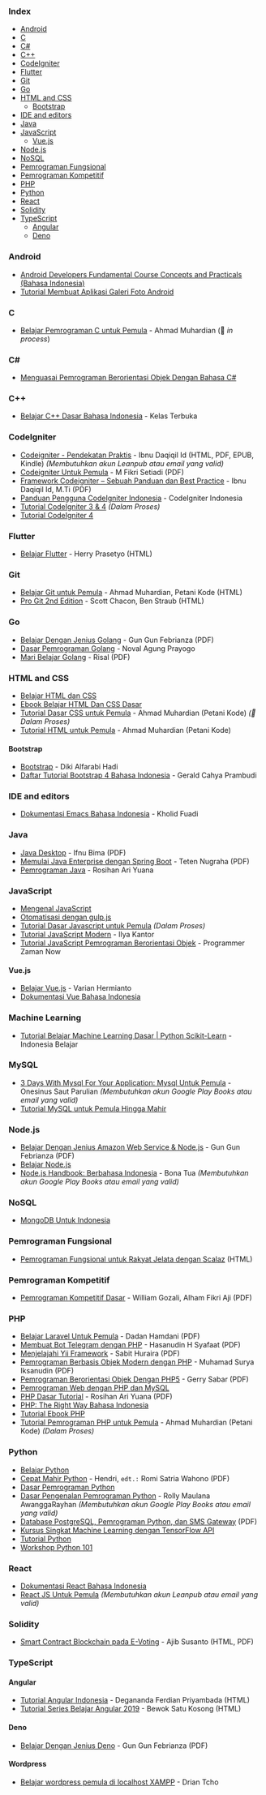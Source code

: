 ### Index

-   [Android](#android)
-   [C](#c)
-   [C#](#csharp)
-   [C++](#cpp)
-   [CodeIgniter](#codeigniter)
-   [Flutter](#flutter)
-   [Git](#git)
-   [Go](#go)
-   [HTML and CSS](#html-and-css)
    -   [Bootstrap](#bootstrap)
-   [IDE and editors](#ide-and-editors)
-   [Java](#java)
-   [JavaScript](#javascript)
    -   [Vue.js](#vuejs)
-   [Node.js](#nodejs)
-   [NoSQL](#nosql)
-   [Pemrograman Fungsional](#pemrograman-fungsional)
-   [Pemrograman Kompetitif](#pemrograman-kompetitif)
-   [PHP](#php)
-   [Python](#python)
-   [React](#react)
-   [Solidity](#solidity)
-   [TypeScript](#typescript)
    -   [Angular](#angular)
    -   [Deno](#deno)

### Android

-   [Android Developers Fundamental Course Concepts and Practicals (Bahasa Indonesia)](https://yukcoding.id/download-ebook-android-gratis/)
-   [Tutorial Membuat Aplikasi Galeri Foto Android](https://www.smashwords.com/books/view/533096)

### C

-   [Belajar Pemrograman C untuk Pemula](https://www.petanikode.com/tutorial/c/) - Ahmad Muhardian (:construction: _in process_)

### <a id="csharp"></a>C\#

-   [Menguasai Pemrograman Berorientasi Objek Dengan Bahasa C#](https://mahirkoding.id/ebook-pemrograman-berorientasi-objek-c-pdf/)

### <a id="cpp"></a>C++

-   [Belajar C++ Dasar Bahasa Indonesia](https://github.com/kelasterbuka/CPP_dasar-dasar-programming) - Kelas Terbuka

### CodeIgniter

-   [Codeigniter - Pendekatan Praktis](https://leanpub.com/codeigniter-pendekatanpraktis) - Ibnu Daqiqil Id (HTML, PDF, EPUB, Kindle) _(Membutuhkan akun Leanpub atau email yang valid)_
-   [Codeigniter Untuk Pemula](https://repository.bsi.ac.id/index.php/unduh/item/176695/Tutorial-Codeigniter-Untuk-Pemula.pdf) - M Fikri Setiadi (PDF)
-   [Framework Codeigniter – Sebuah Panduan dan Best Practice](https://ibnu.daqiqil.id/buku-codeigniter/) - Ibnu Daqiqil Id, M.Ti (PDF)
-   [Panduan Pengguna CodeIgniter Indonesia](https://codeigniter-id.github.io/user-guide/) - CodeIgniter Indonesia
-   [Tutorial CodeIgniter 3 & 4](https://www.petanikode.com/tutorial/codeigniter/) _(Dalam Proses)_
-   [Tutorial CodeIgniter 4](http://mfikri.com/artikel/tutorial-codeigniter4)

### Flutter

-   [Belajar Flutter](https://belajarflutter.com) - Herry Prasetyo (HTML)

### Git

-   [Belajar Git untuk Pemula](https://github.com/petanikode/belajar-git) - Ahmad Muhardian, Petani Kode (HTML)
-   [Pro Git 2nd Edition](https://git-scm.com/book/id/) - Scott Chacon, Ben Straub (HTML)

### Go

-   [Belajar Dengan Jenius Golang](https://raw.githubusercontent.com/gungunfebrianza/Belajar-Dengan-Jenius-Golang/master/Belajar%20Dengan%20Jenius%20Golang.pdf) - Gun Gun Febrianza (PDF)
-   [Dasar Pemrograman Golang](https://dasarpemrogramangolang.novalagung.com) - Noval Agung Prayogo
-   [Mari Belajar Golang](https://www.smashwords.com/books/view/938003) - Risal (PDF)

### HTML and CSS

-   [Belajar HTML dan CSS](http://www.ariona.net/ebook-belajar-html-dan-css/)
-   [Ebook Belajar HTML Dan CSS Dasar](https://www.malasngoding.com/download-ebook-belajar-html-dan-css-dasar-gratis/)
-   [Tutorial Dasar CSS untuk Pemula](https://www.petanikode.com/tutorial/css/) - Ahmad Muhardian (Petani Kode) _(:construction: Dalam Proses)_
-   [Tutorial HTML untuk Pemula](https://www.petanikode.com/tutorial/html/) - Ahmad Muhardian (Petani Kode)

#### Bootstrap

-   [Bootstrap](https://www.malasngoding.com/category/bootstrap/) - Diki Alfarabi Hadi
-   [Daftar Tutorial Bootstrap 4 Bahasa Indonesia](https://www.bewoksatukosong.com/2019/02/tutorial-bootstrap-4-bahasa-indonesia.html) - Gerald Cahya Prambudi

### IDE and editors

-   [Dokumentasi Emacs Bahasa Indonesia](https://github.com/kholidfu/emacs_doc) - Kholid Fuadi

### Java

-   [Java Desktop](https://github.com/ifnu/buku-java-desktop/raw/master/java-desktop-ifnu-bima.pdf) - Ifnu Bima (PDF)
-   [Memulai Java Enterprise dengan Spring Boot](https://raw.githubusercontent.com/teten777/free-ebook-springboot-basic/master/Memulai%20Java%20Enterprise%20dengan%20Spring%20Boot.pdf) - Teten Nugraha (PDF)
-   [Pemrograman Java](https://blog.rosihanari.net/download-tutorial-java-se-gratis/) - Rosihan Ari Yuana

### JavaScript

-   [Mengenal JavaScript](http://masputih.com/2013/01/ebook-gratis-mengenal-javascript)
-   [Otomatisasi dengan gulp.js](https://kristories.gitbooks.io/otomatisasi-dengan-gulp-js/content/)
-   [Tutorial Dasar Javascript untuk Pemula](https://www.petanikode.com/tutorial/javascript/) _(Dalam Proses)_
-   [Tutorial JavaScript Modern](https://id.javascript.info) - Ilya Kantor
-   [Tutorial JavaScript Pemrograman Berorientasi Objek](https://www.youtube.com/watch?v=SDROba_M42g) - Programmer Zaman Now

#### Vue.js

-   [Belajar Vue.js](https://variancode.com/belajar-vue-js/) - Varian Hermianto
-   [Dokumentasi Vue Bahasa Indonesia](https://github.com/vuejs-id/docs)

### Machine Learning

-   [Tutorial Belajar Machine Learning Dasar \| Python Scikit-Learn](https://www.youtube.com/playlist?list=PL2O3HdJI4voHNEv59SdXKRQVRZAFmwN9E) - Indonesia Belajar

### MySQL

-   [3 Days With Mysql For Your Application: Mysql Untuk Pemula](https://play.google.com/store/books/details/Onesinus_Saut_Parulian_3_Days_With_Mysql_For_Your?id=MbdTDwAAQBAJ) - Onesinus Saut Parulian _(Membutuhkan akun Google Play Books atau email yang valid)_
-   [Tutorial MySQL untuk Pemula Hingga Mahir](https://umardanny.com/tutorial-mysql-untuk-pemula-hingga-mahir-ebook-download-pdf/)

### Node.js

-   [Belajar Dengan Jenius Amazon Web Service & Node.js](https://github.com/gungunfebrianza/Belajar-Dengan-Jenius-Node.js/releases/download/1.2/Belajar.Dengan.Jenius.Javascript.Node.pdf) - Gun Gun Febrianza (PDF)
-   [Belajar Node.js](http://idjs.github.io/belajar-nodejs/)
-   [Node.js Handbook: Berbahasa Indonesia](https://play.google.com/store/books/details/Bona_Tua_Node_js_Handbook?id=9WhZDwAAQBAJ) - Bona Tua _(Membutuhkan akun Google Play Books atau email yang valid)_

### NoSQL

-   [MongoDB Untuk Indonesia](https://kristories.gitbooks.io/pengantar-mongodb/content/)

### Pemrograman Fungsional

-   [Pemrograman Fungsional untuk Rakyat Jelata dengan Scalaz](https://leanpub.com/fpmortals-id/read) (HTML)

### Pemrograman Kompetitif

-   [Pemrograman Kompetitif Dasar](https://ksn.toki.id/data/pemrograman-kompetitif-dasar.pdf) - William Gozali, Alham Fikri Aji (PDF)

### PHP

-   [Belajar Laravel Untuk Pemula](https://gilacoding.com/upload/file/Belajar%20Laravel%20Untuk%20Pemula.pdf) - Dadan Hamdani (PDF)
-   [Membuat Bot Telegram dengan PHP](https://www.slideshare.net/HasanudinHS/ebook-i-membuat-bot-telegram-dengan-php) - Hasanudin H Syafaat (PDF)
-   [Menjelajahi Yii Framework](https://gilacoding.com/upload/file/menjelajahyiiframework.pdf) - Sabit Huraira (PDF)
-   [Pemrograman Berbasis Objek Modern dengan PHP](https://arsiteknologi.com/wp-content/uploads/Pemrograman_Berbasis_Objek_Modern_dengan_PHP_Google_Play_Book.pdf) - Muhamad Surya Iksanudin (PDF)
-   [Pemrograman Berorientasi Objek Dengan PHP5](https://endangcahyapermana.files.wordpress.com/2016/03/belajar-singkat-pemrograman-berorientasi-objek-dengan-php5.pdf) - Gerry Sabar (PDF)
-   [Pemrograman Web dengan PHP dan MySQL](http://achmatim.net/2009/04/15/buku-gratis-pemrograman-web-dengan-php-dan-mysql/)
-   [PHP Dasar Tutorial](https://gilacoding.com/upload/file/PHP%20Dasar%20Tutorial.pdf) - Rosihan Ari Yuana (PDF)
-   [PHP: The Right Way Bahasa Indonesia](http://id.phptherightway.com/#site-header/)
-   [Tutorial Ebook PHP](http://www.ilmuwebsite.com/ebook-php-free-download)
-   [Tutorial Pemrograman PHP untuk Pemula](https://www.petanikode.com/tutorial/php) - Ahmad Muhardian (Petani Kode) _(Dalam Proses)_

### Python

-   [Belajar Python](http://www.belajarpython.com)
-   [Cepat Mahir Python](https://gilacoding.com/upload/file/Python.pdf) - Hendri, `edt.:` Romi Satria Wahono (PDF)
-   [Dasar Pemrograman Python](https://www.pythonindo.com/tutorial-python-dasar/)
-   [Dasar Pengenalan Pemrograman Python](https://play.google.com/store/books/details/Rolly_Maulana_Awangga_Dasar_dasar_Python?id=YpzDDwAAQBAJ) - Rolly Maulana AwanggaRayhan _(Membutuhkan akun Google Play Books atau email yang valid)_
-   [Database PostgreSQL, Pemrograman Python, dan SMS Gateway](http://rab.co.id/files/python/bukupython2.pdf.gz) (PDF)
-   [Kursus Singkat Machine Learning dengan TensorFlow API](https://developers.google.com/machine-learning/crash-course?hl=id)
-   [Tutorial Python](https://docs.python.org/id/3.8/tutorial/)
-   [Workshop Python 101](http://sakti.github.io/python101/)

### React

-   [Dokumentasi React Bahasa Indonesia](https://id.reactjs.org)
-   [React JS Untuk Pemula](https://masputih.com/2021/05/ebook-gratis-reactjs-untuk-pemula) _(Membutuhkan akun Leanpub atau email yang valid)_

### Solidity

-   [Smart Contract Blockchain pada E-Voting](https://www.researchgate.net/publication/337961765_Smart_Contract_Blockchain_pada_E-Voting) - Ajib Susanto (HTML, PDF)

### TypeScript

#### Angular

-   [Tutorial Angular Indonesia](https://degananda.com/tutorial-angular-indonesia-daftar-isi-download-pdf/) - Degananda Ferdian Priyambada (HTML)
-   [Tutorial Series Belajar Angular 2019](https://www.bewoksatukosong.com/2019/09/tutorial-series-belajar-angular-2019.html) - Bewok Satu Kosong (HTML)

#### Deno

-   [Belajar Dengan Jenius Deno](https://raw.githubusercontent.com/gungunfebrianza/Belajar-Dengan-Jenius-DenoTheWKWKLand/master/Belajar%20Dengan%20Jenius%20Deno.pdf) - Gun Gun Febrianza (PDF)

#### Wordpress

-   [Belajar wordpress pemula di localhost XAMPP](https://www.youtube.com/playlist?list=PLUfKgPNj8RjyQoM-rGMsVRtVJsqdgJCLt) - Drian Tcho
